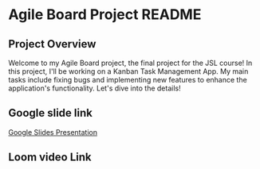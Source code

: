 # Agile Board Project README

## Project Overview

Welcome to my Agile Board project, the final project for the JSL course! In this project, I'll be working on a Kanban Task Management App. My main tasks include fixing bugs and implementing new features to enhance the application's functionality. Let's dive into the details!

## Google slide link
[Google Slides Presentation](<https://docs.google.com/presentation/d/1icvRecXW8-FBBy3-cQnC2zxM6VJBVmVcgah5jCK5HF4/edit?usp=sharing>)

## Loom video Link

